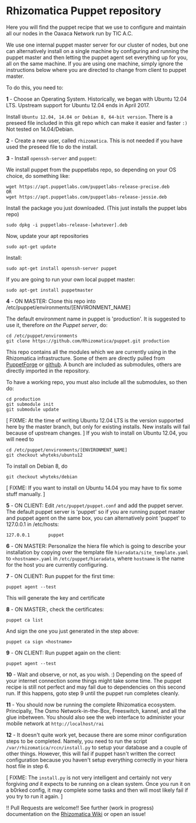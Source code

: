 # Rhizomatica Puppet repository

Here you will find the puppet recipe that we use to configure and maintain all our nodes in the Oaxaca Network run by TIC A.C.

We use one internal puppet master server for our cluster of nodes, but one can alternatively install on a single machine by configuring and running the puppet master and then letting the puppet agent set everything up for you, all on the same machine. If you are using one machine, simply ignore the instructions below where you are directed to change from client to puppet master.

To do this, you need to:

  **1** - Choose an Operating System. Historically, we began with Ubuntu 12.04 LTS. Upstream support for Ubuntu 12.04 ends in April 2017. 

  Install `Ubuntu 12.04, 14.04 or Debian 8, 64-bit version`. There is a preseed file included in this git repo which can make it easier and faster `:)` Not tested on 14.04/Debian.

  **2** - Create a new user, called `rhizomatica`. This is not needed if you have used the preseed file to do the install.

  **3** - Install  `openssh-server` and `puppet`:

We install puppet from the puppetlabs repo, so depending on your OS choice, do something like:

	wget https://apt.puppetlabs.com/puppetlabs-release-precise.deb
    OR
	wget https://apt.puppetlabs.com/puppetlabs-release-jessie.deb

Install the package you just downloaded. (This just installs the puppet labs repo)

	sudo dpkg -i puppetlabs-release-[whatever].deb

Now, update your apt repositories

	sudo apt-get update

Install:

	sudo apt-get install openssh-server puppet

If you are going to run your own local puppet master:

	sudo apt-get install puppetmaster

  **4** - ON MASTER: Clone this repo into /etc/puppet/environments/[ENVIRONMENT_NAME]

 The default environment name in puppet is 'production'. It is suggested to use it, therefore *on the Puppet server*, do:
	
	cd /etc/puppet/environments
	git clone https://github.com/Rhizomatica/puppet.git production

  This repo contains all the modules which we are currently using in the Rhizomatica infrastructure. Some of them are directly pulled from [PuppetForge](https://forge.puppetlabs.com) or [github](https://github.com). A bunch are included as submodules, others are directly imported in the repository.

To have a working repo, you must also include all the submodules, so then do:

	cd production
    git submodule init
    git submodule update



  [ FIXME: At the time of writing Ubuntu 12.04 LTS is the version supported here by the master branch, but only for existing installs. New installs will fail because of upstream changes. ] If you wish to install on Ubuntu 12.04, you will need to 

	cd /etc/puppet/environments/[ENVIRONMENT_NAME]
	git checkout whyteks/ubuntu12

  To install on Debian 8, do 

    git checkout whyteks/debian

  [ FIXME: If you want to install on Ubuntu 14.04 you may have to fix some stuff manually. ]

  **5** - ON CLIENT: Edit `/etc/puppet/puppet.conf` and add the puppet server. The default puppet server is 'puppet' so if you are running puppet master and puppet agent on the same box, you can alternatively point 'puppet' to 127.0.0.1 in /etc/hosts:

    127.0.0.1       puppet

  **6** - ON MASTER: Personalize the hiera file which is going to describe your installation by copying over the template file `hieradata/site_template.yaml` to `<hostname>.yaml` in `/etc/puppet/hieradata`, where `hostname` is the name for the host you are currently configuring.


  **7** - ON CLIENT: Run puppet for the first time:

    puppet agent --test

  This will generate the key and certificate

  **8** - ON MASTER:, check the certificates:

    puppet ca list

  And sign the one you just generated in the step above:

    puppet ca sign <hostname>


  **9** - ON CLIENT: Run puppet again on the client:

    puppet agent --test

  **10** - Wait and observe, or not, as you wish. :) Depending on the speed of your internet connection some things might take some time. The puppet recipe is still not perfect and may fail due to dependencies on this second run. If this happens, goto step 9 until the puppet run completes cleanly.   

  **11** - You should now be running the complete Rhizomatica ecosystem. Principally, The Osmo Network-in-the-Box, Freeswitch, kannel, and all the glue inbetween. You should also see the web interface to administer your mobile network at `http://localhost/rai`

  **12** - It doesn't quite work yet, because there are some minor configuration steps to be completed. Namely, you need to run the script `/var/rhizomatica/rccn/install.py` to setup your database and a couple of other things. However, this will fail if puppet hasn't written the correct configuration because you haven't setup everything correctly in your hiera host file in step 6. 

[ FIXME: The `install.py` is not very intelligent and certainly not very forgiving *and* it expects to be running on a clean system. Once you run it on a b0rked config, it may complete some tasks and then will most likely fail if you try to run it again. ] 

!! Pull Requests are welcome!! See further (work in progress) documentation on the [Rhizomatica Wiki](https://wiki.rhizomatica.org/index.php/Setting_up_the_BSC) or open an issue! 
